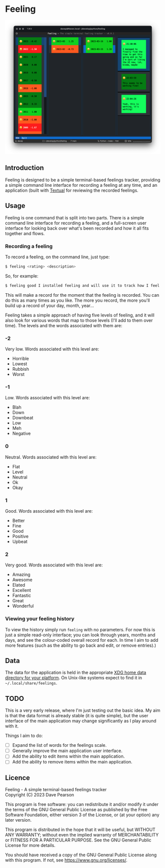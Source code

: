 # Feeling

![Feeling in action](https://raw.githubusercontent.com/davep/feeling/main/img/feeling.png)

## Introduction

Feeling is designed to be a simple terminal-based feelings tracker,
providing a simple command line interface for recording a feeling at any
time, and an application (built with
[Textual](https://textual.textualize.io/) for reviewing the recorded
feelings.

## Usage

Feeling is one command that is split into two parts. There is a simple
command line interface for recording a feeling, and a full-screen user
interface for looking back over what's been recorded and how it all fits
together and flows.

### Recording a feeling

To record a feeling, on the command line, just type:

```sh
$ feeling <rating> <description>
```

So, for example:

```sh
$ feeling good I installed feeling and will use it to track how I feel
```

This will make a record for the moment that the feeling is recorded. You can
do this as many times as you like. The more you record, the more you'll
build up a record of your day, month, year...

Feeling takes a simple approach of having five levels of feeling, and it
will also look for various words that map to those levels (I'll add to them
over time). The levels and the words associated with them are:

### -2

Very low. Words associated with this level are:

- Horrible
- Lowest
- Rubbish
- Worst

### -1

Low. Words associated with this level are:

- Blah
- Down
- Downbeat
- Low
- Meh
- Negative

### 0

Neutral. Words associated with this level are:

- Flat
- Level
- Neutral
- Ok
- Okay

### 1

Good. Words associated with this level are:

- Better
- Fine
- Good
- Positive
- Upbeat

### 2

Very good. Words associated with this level are:

- Amazing
- Awesome
- Elated
- Excellent
- Fantastic
- Great
- Wonderful

### Viewing your feeling history

To view the history simply run `feeling` with no parameters. For now this is
just a simple read-only interface; you can look through years, months and
days, and see the colour-coded overall record for each. In time I aim to add
more features (such as the ability to go back and edit, or remove entries).)

## Data

The data for the application is held in the appropriate [XDG home data
directory for your
platform](https://specifications.freedesktop.org/basedir-spec/basedir-spec-latest.html).
On Unix-like systems expect to find it in `~/.local/share/feelings`.

## TODO

This is a very early release, where I'm just testing out the basic idea. My
aim is that the data format is already stable (it is quite simple), but the
user interface of the main application may change significantly as I play
around with it.

Things I aim to do:

- [ ] Expand the list of words for the feelings scale.
- [ ] Generally improve the main application user interface.
- [ ] Add the ability to edit items within the main application.
- [ ] Add the ability to remove items within the main application.

## Licence

Feeling - A simple terminal-based feelings tracker  
Copyright (C) 2023 Dave Pearson

This program is free software: you can redistribute it and/or modify it
under the terms of the GNU General Public License as published by the Free
Software Foundation, either version 3 of the License, or (at your option)
any later version.

This program is distributed in the hope that it will be useful, but WITHOUT
ANY WARRANTY; without even the implied warranty of MERCHANTABILITY or
FITNESS FOR A PARTICULAR PURPOSE. See the GNU General Public License for
more details.

You should have received a copy of the GNU General Public License along with
this program. If not, see <https://www.gnu.org/licenses/>.

[//]: # (README.md ends here)

